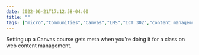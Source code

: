 ---date: 2022-06-21T17:12:58-04:00title: ""tags: ["micro","Communities","Camvas","LMS","ICT 302","content management"]---Setting up a Canvas course gets meta when you're doing it for a class on web content management.